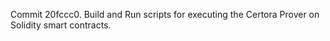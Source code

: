 Commit 20fccc0.                    Build and Run scripts for executing the Certora Prover on Solidity smart contracts.